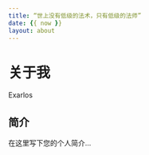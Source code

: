 ```yaml
---
title: “世上没有低级的法术，只有低级的法师”
date: {{ now }}
layout: about
---
```


# 关于我

Exarlos

## 简介

在这里写下您的个人简介...
